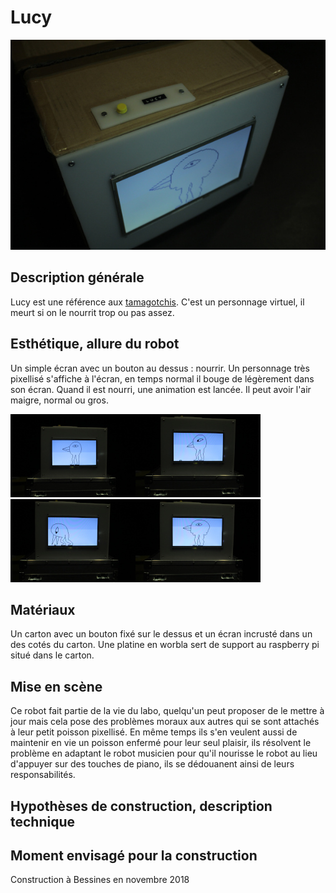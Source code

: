 # Lucy

![](../../ressources/lucy.JPG)

## Description générale

Lucy est une référence aux [tamagotchis](https://fr.wikipedia.org/wiki/Tamagotchi). C'est un personnage virtuel, il meurt si on le nourrit trop ou pas assez.

## Esthétique, allure du robot

Un simple écran avec un bouton au dessus : nourrir. Un personnage très pixellisé s'affiche à l'écran, en temps normal il bouge de légèrement dans son écran. Quand il est nourri, une animation est lancée. Il peut avoir l'air maigre, normal ou gros.

![](../../ressources/lucy1.JPG)![](../../ressources/lucy2.JPG)![](../../ressources/lucy3.JPG)![](../../ressources/lucy4.JPG)

## Matériaux

Un carton avec un bouton fixé sur le dessus et un écran incrusté dans un des cotés du carton. Une platine en worbla sert de support au raspberry pi situé dans le carton.

## Mise en scène

Ce robot fait partie de la vie du labo, quelqu'un peut proposer de le mettre à jour mais cela pose des problèmes moraux aux autres qui se sont attachés à leur petit poisson pixellisé. En même temps ils s'en veulent aussi de maintenir en vie un poisson enfermé pour leur seul plaisir, ils résolvent le problème en adaptant le robot musicien pour qu'il nourisse le robot au lieu d'appuyer sur des touches de piano, ils se dédouanent ainsi de leurs responsabilités.

## Hypothèses de construction, description technique



## Moment envisagé pour la construction
Construction à Bessines en novembre 2018
